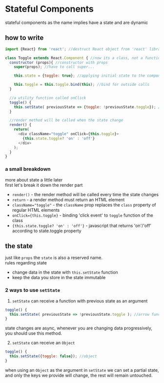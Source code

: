 # Stateful Components
stateful components as the name implies have a state and are dynamic

## how to write
```javascript
import {React} from 'react'; //destruct React object from 'react' library

class Toggle extends React.Component { //now its a class, not a function
  constructor (props){ //constructor with props
    super(props); //have to call super...

    this.state = {toggle: true}; //applying initial state to the component

    this.toggle = this.toggle.bind(this); //bind for outside calls
  }

  //a utility function called onClick
  toggle() {
    this.setState( previousState => {toggle: !previousState.toggle}); //toggling the toggle state
  }

  //render method will be called when the state change
  render() {
    return(
      <div className="toggle" onClick={this.toggle}>
        {this.state.toggle? 'on' : 'off'}
      </div>
    );
  }
}
```

### a small breakdown
more about state a little later  
first let's break it down the render part

- `render()` - the render method will be called every time the state changes
- `return` - a render method must return an HTML element
- `className="toggle"` - the `className` prop replaces the `class` property of regular HTML elements
- `onClick={this.toggle}` - binding 'click event' to `toggle` function of the class
- `{this.state.toggle? 'on' : 'off'}` - javascript that returns 'on'/'off' according to state.toggle property

## the state
just like `props` the `state` is also a reserved name.  
rules regarding state
- change data in the state with `this.setState` function
- keep the data you store in the state immutable
### 2 ways to use `setState`
1. `setState` can receive a function with previous state as an argument
```javascript
toggle() {
  this.setState( previousState => !previousState.toggle ); //arrow function with previous state
}
```
state changes are async, whenever you are changing data progressively, you should use this method.

2. `setState` can receive an `Object`
```javascript
toggle() {
  this.setState({toggle: false}); //object
}
```
when using an `Object` as the argument in `setState` we can set a partial state, and only the keys we provide will change, the rest will remain untouched.

